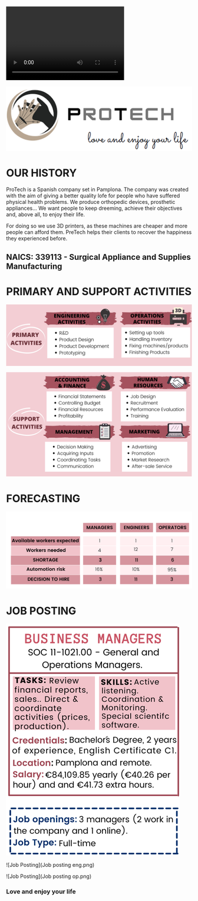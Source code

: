 <video src="Protech..mp4" width="320" height="200" controls preload></video>

![Logo.](Logo..PNG)

# OUR HISTORY 

ProTech is a Spanish company set in Pamplona. The company was created with the aim of giving a better quality lofe for people who have suffered physical health problems. We produce orthopedic devices, prosthetic appliances... We want people to keep dreeming, achieve their objectives and, above all, to enjoy their life.

For doing so we use 3D printers, as these machines are cheaper and more people can afford them. PreTech helps their clients to recover the happiness they experienced before.

## NAICS: 339113 - Surgical Appliance and Supplies Manufacturing 


# PRIMARY AND SUPPORT ACTIVITIES
![Primary activities](Primary.png)


![Secondary activities](Secondary2.png)


# FORECASTING 
![Forecasting](Forecasting.png)


# JOB POSTING 
![Job Posting](Manager.png) 


![Job Posting](Job posting eng.png) 


![Job Posting](Job posting op.png)

### Love and enjoy your life ###
